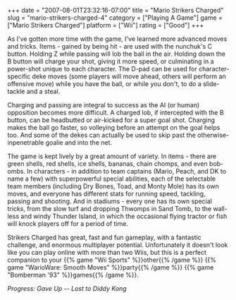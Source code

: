 +++
date = "2007-08-01T23:32:16-07:00"
title = "Mario Strikers Charged"
slug = "mario-strikers-charged-4"
category = ["Playing A Game"]
game = ["Mario Strikers Charged"]
platform = ["Wii"]
rating = ["Good"]
+++

As I've gotten more time with the game, I've learned more advanced moves and tricks.  Items - gained by being hit - are used with the nunchuk's C button.  Holding Z while passing will lob the ball in the air.  Holding down the B button will charge your shot, giving it more speed, or culminating in a power-shot unique to each character.  The D-pad can be used for character-specific deke moves (some players will move ahead, others will perform an offensive move) while you have the ball, or while you don't, to do a slide-tackle and a steal.

Charging and passing are integral to success as the AI (or human) opposition becomes more difficult.  A charged lob, if intercepted with the B button, can be headbutted or air-kicked for a super goal shot.  Charging makes the ball go faster, so volleying before an attempt on the goal helps too.  And some of the dekes can actually be used to skip past the otherwise-inpenetrable goalie and into the net.

The game is kept lively by a great amount of variety.  In items - there are green shells, red shells, ice shells, bananas, chain chomps, and even bob-ombs.  In characters - in addition to team captains (Mario, Peach, and DK to name a few) with superpowerful special abilities, each of the selectable team members (including Dry Bones, Toad, and Monty Mole) has its own moves, and everyone has different stats for running speed, tackling, passing and shooting.  And in stadiums - every one has its own special tricks, from the slow turf and dropping Thwomps in Sand Tomb, to the wall-less and windy Thunder Island, in which the occasional flying tractor or fish will knock players off for a period of time.

Strikers Charged has great, fast and fun gameplay, with a fantastic challenge, and enormous multiplayer potential.  Unfortunately it doesn't look like you can play online with more than two Wiis, but this is a perfect companion to your {{% game "Wii Sports" %}}other{{% /game %}} {{% game "WarioWare: Smooth Moves" %}}party{{% /game %}} {{% game "Bomberman '93" %}}games{{% /game %}}.

<i>Progress: Gave Up -- Lost to Diddy Kong</i>